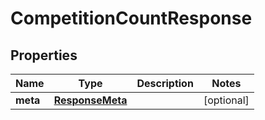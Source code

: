 

# CompetitionCountResponse


## Properties

Name | Type | Description | Notes
------------ | ------------- | ------------- | -------------
**meta** | [**ResponseMeta**](ResponseMeta.md) |  |  [optional]



